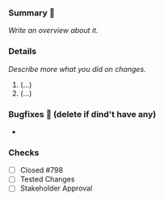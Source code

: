 ### Summary :memo:
_Write an overview about it._

### Details
_Describe more what you did on changes._
1. (...)
2. (...)

### Bugfixes :bug: (delete if dind't have any)
-

### Checks
- [ ] Closed #798
- [ ] Tested Changes
- [ ] Stakeholder Approval
